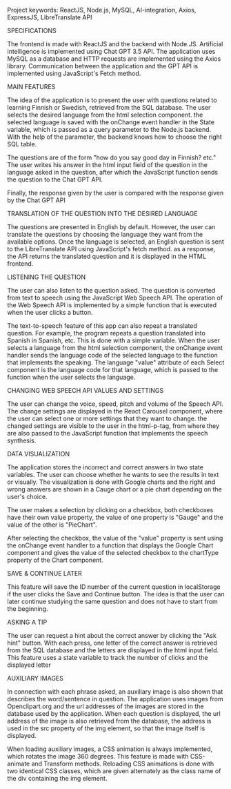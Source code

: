 Project keywords: ReactJS, Node.js, MySQL, AI-integration, Axios, ExpressJS, LibreTranslate API

SPECIFICATIONS

The frontend is made with ReactJS and the backend with Node.JS. Artificial intelligence is implemented using Chat GPT 3.5 API. The application uses MySQL as a database and HTTP requests are implemented using the Axios library. Communication between the application and the GPT API is implemented using JavaScript's Fetch method.

MAIN FEATURES

The idea of ​​the application is to present the user with questions related to learning Finnish or Swedish, retrieved from the SQL database. The user selects the desired language from the html selection component. the selected language is saved with the onChange event handler in the State variable, which is passed as a query parameter to the Node.js backend. With the help of the parameter, the backend knows how to choose the right SQL table.

The questions are of the form "how do you say good day in Finnish? etc." The user writes his answer in the html input field of the question in the language asked in the question, after which the JavaScript function sends the question to the Chat GPT API.

Finally, the response given by the user is compared with the response given by the Chat GPT API

TRANSLATION OF THE QUESTION INTO THE DESIRED LANGUAGE

The questions are presented in English by default. However, the user can translate the questions by choosing the language they want from the available options. Once the language is selected, an English question is sent to the LibreTranslate API using JavaScript's fetch method. as a response, the API returns the translated question and it is displayed in the HTML frontend.

LISTENING THE QUESTION

The user can also listen to the question asked. The question is converted from text to speech using
the JavaScript Web Speech API. The operation of the Web Speech API is implemented by a simple function
that is executed when the user clicks a button.

The text-to-speech feature of this app can also repeat a translated question. For example, the program repeats a question translated into Spanish in Spanish, etc. This is done with a simple variable. When the user selects a language from the html selection component, the onChange event handler sends the language code of the selected language to the function that implements the speaking. The language "value" attribute of each Select component is the language code for that language, which is passed to the function when the user selects the language.

CHANGING WEB SPEECH API VALUES ​​AND SETTINGS

The user can change the voice, speed, pitch and volume of the Speech API. The change settings are displayed in the React Carousel component, where the user can select one or more settings that they want to change.
the changed settings are visible to the user in the html-p-tag, from where they are also passed to the JavaScript function that implements the speech synthesis.

DATA VISUALIZATION

The application stores the incorrect and correct answers in two state variables. The user can choose whether he wants to see the results in text or visually. The visualization is done with Google charts and the right and wrong answers are shown in a Cauge chart or a pie chart depending on the user's choice.

The user makes a selection by clicking on a checkbox, both checkboxes have their own value property, the value of one property is "Gauge" and the value of the other is "PieChart". 

After selecting the checkbox, the value of the "value" property is sent using the onChange event handler to a function that displays the Google Chart component and gives the value of the selected checkbox to the chartType property of the Chart component.

SAVE & CONTINUE LATER

This feature will save the ID number of the current question in localStorage if the user clicks the Save and Continue button. The idea is that the user can later continue studying the same question and does not have to start from the beginning.

ASKING A TIP

The user can request a hint about the correct answer by clicking the "Ask hint" button. With each press, one letter of the correct answer is retrieved from the SQL database and the letters are displayed in the html input field. This feature uses a state variable to track the number of clicks and the displayed letter

AUXILIARY IMAGES

In connection with each phrase asked, an auxiliary image is also shown that describes the word/sentence in question. The application uses images from Openclipart.org and the url addresses of the images are stored in the database used by the application. When each question is displayed, the url address of the image is also retrieved from the database, the address is used in the src property of the img element, so that the image itself is displayed.

When loading auxiliary images, a CSS animation is always implemented, which rotates the image 360 ​​degrees.
This feature is made with CSS-animate and Transform methods. Reloading CSS animations is done with two identical CSS classes, which are given alternately as the class name of the div containing the img element.